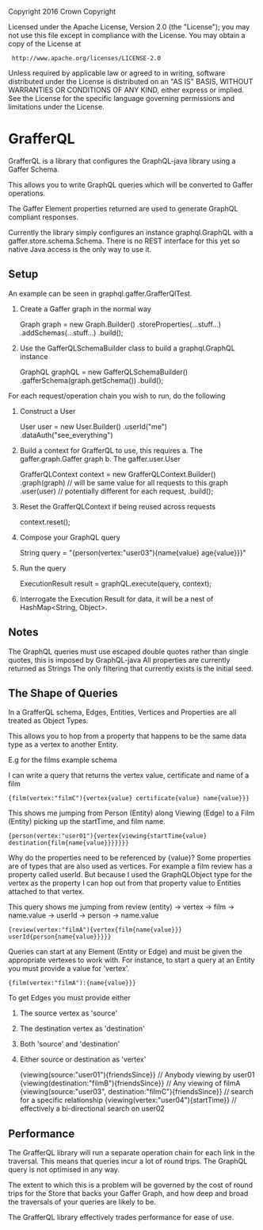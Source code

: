  Copyright 2016 Crown Copyright

  Licensed under the Apache License, Version 2.0 (the "License");
  you may not use this file except in compliance with the License.
  You may obtain a copy of the License at

     http://www.apache.org/licenses/LICENSE-2.0

  Unless required by applicable law or agreed to in writing, software
  distributed under the License is distributed on an "AS IS" BASIS,
  WITHOUT WARRANTIES OR CONDITIONS OF ANY KIND, either express or implied.
  See the License for the specific language governing permissions and
  limitations under the License.

GrafferQL
==================================

GrafferQL is a library that configures the GraphQL-java library using a Gaffer Schema.

This allows you to write GraphQL queries which will be converted to Gaffer operations.

The Gaffer Element properties returned are used to generate GraphQL compliant responses.

Currently the library simply configures an instance graphql.GraphQL with a gaffer.store.schema.Schema.
There is no REST interface for this yet so native Java access is the only way to use it.

Setup
------------------
An example can be seen in graphql.gaffer.GrafferQlTest.

1. Create a Gaffer graph in the normal way

    Graph graph = new Graph.Builder()
        .storeProperties(...stuff...)
        .addSchemas(...stuff...)
        .build();
        
2. Use the GafferQLSchemaBuilder class to build a graphql.GraphQL instance

    GraphQL graphQL = new GafferQLSchemaBuilder()
        .gafferSchema(graph.getSchema())
        .build();
        
For each request/operation chain you wish to run, do the following

1. Construct a User

    User user = new User.Builder()
        .userId("me")
        .dataAuth("see_everything")
                
2. Build a context for GrafferQL to use, this requires
a. The gaffer.graph.Gaffer graph
b. The gaffer.user.User

    GrafferQLContext context = new GrafferQLContext.Builder()
        .graph(graph) // will be same value for all requests to this graph
        .user(user) // potentially different for each request, 
        .build();
                
3. Reset the GrafferQLContext if being reused across requests

    context.reset();
  
4. Compose your GraphQL query

    String query = "{person(vertex:\"user03\"){name{value} age{value}}}"
  
5. Run the query

    ExecutionResult result = graphQL.execute(query, context);
  
6. Interrogate the Execution Result for data, it will be a nest of HashMap<String, Object>.

Notes
------------------
The GraphQL queries must use escaped double quotes rather than single quotes, this is imposed by GraphQL-java
All properties are currently returned as Strings
The only filtering that currently exists is the initial seed.

The Shape of Queries
------------------
In a GrafferQL schema, Edges, Entities, Vertices and Properties are all treated as Object Types.

This allows you to hop from a property that happens to be the same data type as a vertex to another Entity.

E.g for the films example schema
  
I can write a query that returns the vertex value, certificate and name of a film

    {film(vertex:"filmC"){vertex{value} certificate{value} name{value}}}

This shows me jumping from Person (Entity) along Viewing (Edge) to a Film (Entity)
picking up the startTime, and film name.

    {person(vertex:"user01"){vertex{viewing{startTime{value} destination{film{name{value}}}}}}}

Why do the properties need to be referenced by {value}? Some properties are of types that are also
used as vertices. For example a film review has a property called userId. But because I used the GraphQLObject type
for the vertex as the property I can hop out from that property value to Entities attached to that vertex.

This query shows me jumping from review (entity) -> vertex -> film -> name.value
                                                 -> userId -> person -> name.value

    {review(vertex:"filmA"){vertex{film{name{value}}} userId{person{name{value}}}}}

Queries can start at any Element (Entity or Edge) and must be given the appropriate vertexes to work with.
For instance, to start a query at an Entity you must provide a value for 'vertex'.

    {film(vertex:"filmA"):{name{value}}}
  
To get Edges you must provide either
1. The source vertex as 'source'
2. The destination vertex as 'destination'
3. Both 'source' and 'destination'
4. Either source or destination as 'vertex'

    {viewing(source:"user01"){friendsSince}} // Anybody viewing by user01
    {viewing(destination:"filmB"){friendsSince}} // Any viewing of filmA
    {viewing(source:"user03", destination:"filmC"){friendsSince}} // search for a specific relationship
    {viewing(vertex:"user04"){startTime}} // effectively a bi-directional search on user02
  
Performance
------------------
The GrafferQL library will run a separate operation chain for each link in the traversal. This means that queries incur
a lot of round trips. The GraphQL query is not optimised in any way.

The extent to which this is a problem will be governed by the cost of round trips for the Store that backs your Gaffer Graph,
and how deep and broad the traversals of your queries are likely to be.

The GrafferQL library effectively trades performance for ease of use.
